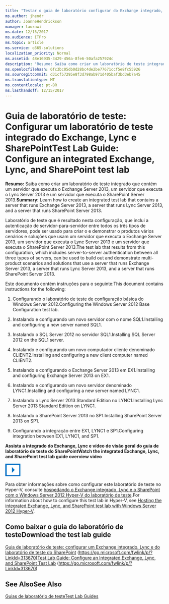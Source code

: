 ```yaml
---
title: "Testar o guia de laboratório configurar do Exchange integrado, laboratório de teste do Lync e o SharePoint"
ms.author: jhendr
author: JoanneHendrickson
manager: laurawi
ms.date: 12/15/2017
ms.audience: ITPro
ms.topic: article
ms.service: o365-solutions
localization_priority: Normal
ms.assetid: 48e16935-3429-456a-8fe6-50afa257924c
description: "Resumo: Saiba como criar um laboratório de teste integrado que contém um servidor que executa o Exchange Server 2013, um servidor que executa o Lync Server 2013 e um servidor que executa o SharePoint Server 2013."
ms.openlocfilehash: 6fc3bc05db0d28bc4de2be77671ccf5e8fc55926
ms.sourcegitcommit: d31cf57295e8f3d798ab971d405baf3bd3eb7a45
ms.translationtype: MT
ms.contentlocale: pt-BR
ms.lasthandoff: 12/15/2017
---
```

# <a name="test-lab-guide-configure-an-integrated-exchange-lync-and-sharepoint-test-lab"></a><span data-ttu-id="4d200-103">Guia de laboratório de teste: Configurar um laboratório de teste integrado do Exchange, Lync e SharePoint</span><span class="sxs-lookup"><span data-stu-id="4d200-103">Test Lab Guide: Configure an integrated Exchange, Lync, and SharePoint test lab</span></span>

 <span data-ttu-id="4d200-104">**Resumo:** Saiba como criar um laboratório de teste integrado que contém um servidor que executa o Exchange Server 2013, um servidor que executa o Lync Server 2013 e um servidor que executa o SharePoint Server 2013.</span><span class="sxs-lookup"><span data-stu-id="4d200-104">**Summary:** Learn how to create an integrated test lab that contains a server that runs Exchange Server 2013, a server that runs Lync Server 2013, and a server that runs SharePoint Server 2013.</span></span>
  
<span data-ttu-id="4d200-105">Laboratório de teste que é resultado nesta configuração, que inclui a autenticação de servidor-para-servidor entre todos os três tipos de servidores, pode ser usado para criar o e demonstrar o produtos vários cenários e soluções que usam um servidor que executa o Exchange Server 2013, um servidor que executa o Lync Server 2013 e um servidor que executa o SharePoint Server 2013.</span><span class="sxs-lookup"><span data-stu-id="4d200-105">The test lab that results from this configuration, which includes server-to-server authentication between all three types of servers, can be used to build out and demonstrate multi-product scenarios and solutions that use a server that runs Exchange Server 2013, a server that runs Lync Server 2013, and a server that runs SharePoint Server 2013.</span></span>
  
<span data-ttu-id="4d200-106">Este documento contém instruções para o seguinte:</span><span class="sxs-lookup"><span data-stu-id="4d200-106">This document contains instructions for the following:</span></span>
  
1. <span data-ttu-id="4d200-107">Configurando o laboratório de teste de configuração básica do Windows Server 2012.</span><span class="sxs-lookup"><span data-stu-id="4d200-107">Configuring the Windows Server 2012 Base Configuration test lab.</span></span>
    
2. <span data-ttu-id="4d200-108">Instalando e configurando um novo servidor com o nome SQL1.</span><span class="sxs-lookup"><span data-stu-id="4d200-108">Installing and configuring a new server named SQL1.</span></span>
    
3. <span data-ttu-id="4d200-109">Instalando o SQL Server 2012 no servidor SQL1.</span><span class="sxs-lookup"><span data-stu-id="4d200-109">Installing SQL Server 2012 on the SQL1 server.</span></span>
    
4. <span data-ttu-id="4d200-110">Instalando e configurando um novo computador cliente denominado CLIENT2.</span><span class="sxs-lookup"><span data-stu-id="4d200-110">Installing and configuring a new client computer named CLIENT2.</span></span>
    
5. <span data-ttu-id="4d200-111">Instalando e configurando o Exchange Server 2013 em EX1.</span><span class="sxs-lookup"><span data-stu-id="4d200-111">Installing and configuring Exchange Server 2013 on EX1.</span></span>
    
6. <span data-ttu-id="4d200-112">Instalando e configurando um novo servidor denominado LYNC1.</span><span class="sxs-lookup"><span data-stu-id="4d200-112">Installing and configuring a new server named LYNC1.</span></span>
    
7. <span data-ttu-id="4d200-113">Instalando o Lync Server 2013 Standard Edition no LYNC1.</span><span class="sxs-lookup"><span data-stu-id="4d200-113">Installing Lync Server 2013 Standard Edition on LYNC1.</span></span>
    
8. <span data-ttu-id="4d200-114">Instalando o SharePoint Server 2013 no SP1.</span><span class="sxs-lookup"><span data-stu-id="4d200-114">Installing SharePoint Server 2013 on SP1.</span></span>
    
9. <span data-ttu-id="4d200-115">Configurando a integração entre EX1, LYNC1 e SP1.</span><span class="sxs-lookup"><span data-stu-id="4d200-115">Configuring integration between EX1, LYNC1, and SP1.</span></span>
    
<span data-ttu-id="4d200-116">**Assista a integrado do Exchange, Lync e vídeo de visão geral do guia de laboratório de teste do SharePoint**</span><span class="sxs-lookup"><span data-stu-id="4d200-116">**Watch the integrated Exchange, Lync, and SharePoint test lab guide overview video**</span></span>

![Ícone de vídeo (botão reproduzir)](images/mod_icon_video_M.png)
  
<span data-ttu-id="4d200-118">Para obter informações sobre como configurar este laboratório de teste no Hyper-V, consulte [hospedando o Exchange integrado, Lync e o SharePoint com o Windows Server 2012 Hyper-V do laboratório de teste](https://social.technet.microsoft.com/wiki/contents/articles/18483.hosting-the-integrated-exchange-lync-and-sharepoint-test-lab-with-windows-server-2012-hyper-v.aspx).</span><span class="sxs-lookup"><span data-stu-id="4d200-118">For information about how to configure this test lab in Hyper-V, see [Hosting the integrated Exchange, Lync, and SharePoint test lab with Windows Server 2012 Hyper-V](https://social.technet.microsoft.com/wiki/contents/articles/18483.hosting-the-integrated-exchange-lync-and-sharepoint-test-lab-with-windows-server-2012-hyper-v.aspx).</span></span>
  
## <a name="download-the-test-lab-guide"></a><span data-ttu-id="4d200-119">Como baixar o guia do laboratório de teste</span><span class="sxs-lookup"><span data-stu-id="4d200-119">Download the test lab guide</span></span>

<span data-ttu-id="4d200-120">[Guia de laboratório de teste: configurar um Exchange integrado, Lync e do laboratório de teste do SharePoint](https://go.microsoft.com/fwlink/p/?LinkId=313670) (https://go.microsoft.com/fwlink/p/?LinkId=313670)</span><span class="sxs-lookup"><span data-stu-id="4d200-120">[Test Lab Guide: Configure an Integrated Exchange, Lync, and SharePoint Test Lab](https://go.microsoft.com/fwlink/p/?LinkId=313670) (https://go.microsoft.com/fwlink/p/?LinkId=313670)</span></span>
  
## <a name="see-also"></a><span data-ttu-id="4d200-121">See Also</span><span class="sxs-lookup"><span data-stu-id="4d200-121">See Also</span></span>

[<span data-ttu-id="4d200-122">Guias de laboratório de teste</span><span class="sxs-lookup"><span data-stu-id="4d200-122">Test Lab Guides</span></span>](https://go.microsoft.com/fwlink/p/?LinkId=202817)




